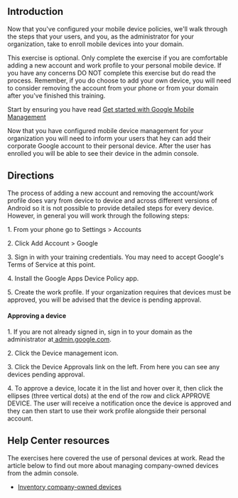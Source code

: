## Introduction

Now that you've configured your mobile device policies, we'll walk through the steps that your users, and you, as the administrator for your organization, take to enroll mobile devices into your domain.

This exercise is optional. Only complete the exercise if you are comfortable adding a new account and work profile to your personal mobile device. If you have any concerns DO NOT complete this exercise but do read the process. Remember, if you do choose to add your own device, you will need to consider removing the account from your phone or from your domain after you've finished this training.

Start by ensuring you have read [Get started with Google Mobile Management](https://support.google.com/a/answer/7396025 "Get started with Google Mobile Management")

Now that you have configured mobile device management for your organization you will need to inform your users that hey can add their corporate Google account to their personal device. After the user has enrolled you will be able to see their device in the admin console.

## Directions

The process of adding a new account and removing the account/work profile does vary from device to device and across different versions of Android so it is not possible to provide detailed steps for every device. However, in general you will work through the following steps:

1\. From your phone go to Settings > Accounts

2\. Click Add Account > Google

3\. Sign in with your training credentials. You may need to accept Google's Terms of Service at this point.

4\. Install the Google Apps Device Policy app.

5\. Create the work profile. If your organization requires that devices must be approved, you will be advised that the device is pending approval.

#### Approving a device

1\. If you are not already signed in, sign in to your domain as the administrator at[ admin.google.com](https://admin.google.com/).

2\. Click the Device management icon.

3\. Click the Device Approvals link on the left. From here you can see any devices pending approval.

4\. To approve a device, locate it in the list and hover over it, then click the ellipses (three vertical dots) at the end of the row and click APPROVE DEVICE. The user will receive a notification once the device is approved and they can then start to use their work profile alongside their personal account.

## Help Center resources

The exercises here covered the use of personal devices at work. Read the article below to find out more about managing company-owned devices from the admin console.

-   [Inventory company-owned devices](https://support.google.com/a/answer/7129612 "Inventory company-owned devices")

